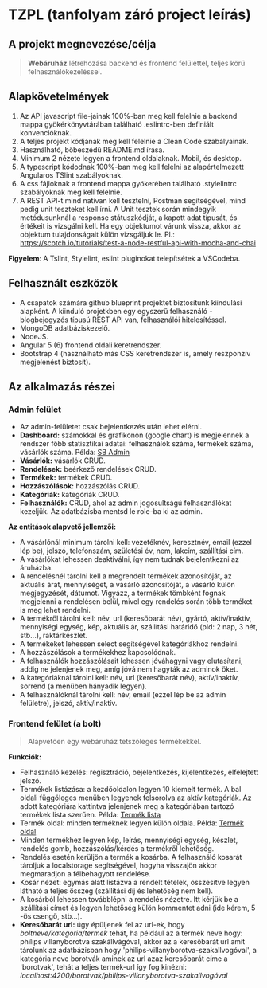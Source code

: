 # TZPL (tanfolyam záró project leírás)

## A projekt megnevezése/célja
> __Webáruház__ létrehozása backend és frontend felülettel, teljes körű  felhasználókezeléssel.

## Alapkövetelmények
1. Az API javascript file-jainak 100%-ban meg kell felelnie a backend mappa 
gyökérkönyvtárában található .eslintrc-ben definiált konvencióknak.
2. A teljes projekt kódjának meg kell felelnie a Clean Code szabályainak.
3. Használható, bőbeszédű README.md írása.
4. Minimum 2 nézete legyen a frontend oldalaknak. Mobil, és desktop.
5. A typescript kódodnak 100%-ban meg kell felelni az alapértelmezett Angularos TSlint
szabályoknak. 
6. A css fájloknak a frontend mappa gyökerében található .stylelintrc szabályoknak meg kell felelnie.
7. A REST API-t mind natívan kell tesztelni, Postman segítségével, mind pedig unit teszteket kell írni. A Unit tesztek során mindegyik metódusunknál a response státuszkódját, a kapott adat típusát,
és értékeit is vizsgálni kell.
Ha egy objektumot várunk vissza, akkor az objektum tulajdonságait külön vizsgáljuk le.
Pl.: https://scotch.io/tutorials/test-a-node-restful-api-with-mocha-and-chai 

__Figyelem__: A Tslint, Stylelint, eslint pluginokat telepítsétek a VSCodeba.

## Felhasznált eszközök
* A csapatok számára github blueprint projektet biztosítunk kiindulási alapként. A kiinduló projetkben egy egyszerű
felhasználó - blogbejegyzés típusú REST API van, felhasználói hitelesítéssel.
* MongoDB adatbáziskezelő.
* NodeJS.
* Angular 5 (6) frontend oldali keretrendszer.
* Bootstrap 4 (használható más CSS keretrendszer is, amely reszponzív megjelenést biztosít).

## Az alkalmazás részei

### Admin felület
* Az admin-felületet csak bejelentkezés után lehet elérni.
* __Dashboard:__ számokkal és grafikonon (google chart) is 
megjelennek a rendszer főbb statisztikai adatai: felhasználók száma, termékek 
száma, vásárlók száma. Példa: [SB Admin](https://blackrockdigital.github.io/startbootstrap-sb-admin/) 
* __Vásárlók:__ vásárlók CRUD.
* __Rendelések:__ beérkező rendelések CRUD. 
* __Termékek:__ termékek CRUD.
* __Hozzászólások:__ hozzászólás CRUD.
* __Kategóriák:__ kategóriák CRUD.
* __Felhasználók:__ CRUD, ahol az admin jogosultságú felhasználókat kezeljük. Az adatbázisba mentsd le
role-ba ki az admin.
  
__Az entitások alapvető jellemzői:__  
* A vásárlónál minimum tárolni kell: vezetéknév, keresztnév, email (ezzel lép be), 
jelszó, telefonszám, születési év, nem, lakcím, szállítási cím.
* A vásárlókat lehessen deaktiválni, így nem tudnak bejelentkezni az áruházba.
* A rendelésnél tárolni kell a megrendelt termékek azonosítóját, az aktuális árat, 
mennyiséget, a vásárló azonosítóját, a vásárló külön megjegyzését, dátumot. 
Vigyázz, a termékek tömbként fognak megjelenni a rendelésen belül, mivel egy 
rendelés során több terméket is meg lehet rendelni.
* A termékről tárolni kell: név, url (keresőbarát név), gyártó, aktív/inaktív, 
mennyiségi egység, kép, aktuális ár, szállítási határidő (pld: 2 nap, 3 hét, stb...), raktárkészlet. 
* A termékeket lehessen select segítségével kategóriákhoz rendelni. 
* A hozzászólások a termékekhez kapcsolódnak. 
* A felhasználók hozzászólásait lehessen jóváhagyni vagy elutasítani, 
addig ne jelenjenek meg, amíg jóvá nem hagyták az adminok őket.
* A kategóriáknál tárolni kell: név, url (keresőbarát név), aktív/inaktív, 
sorrend (a menüben hányadik legyen).
* A felhasználóknál tárolni kell: név, email (ezzel lép be az admin felületre), 
jelszó, aktív/inaktív.

### Frontend felület (a bolt)
> Alapvetően egy webáruház tetszőleges termékekkel.  

__Funkciók:__  
* Felhasználó kezelés: regisztráció, bejelentkezés, kijelentkezés, 
elfelejtett jelszó.
* Termékek listázása: a kezdőoldalon legyen 10 kiemelt termék. A bal oldali 
függőleges menüben legyenek felsorolva az aktív kategóriák. Az adott kategóriára 
kattintva jelenjenek meg a kategóriában tartozó termékek lista szerűen. 
Példa: [Termék lista](https://bootsnipp.com/snippets/featured/list-grid-view)
* Termék oldal: minden terméknek legyen külön oldala. Példa: [Termék oldal](https://bootsnipp.com/snippets/featured/product-page-for-online-shop)
* Minden termékhez legyen kép, leírás, mennyiségi egység, készlet, rendelés gomb, 
hozzászólás/kérdés a termékről lehetőség.
* Rendelés esetén kerüljön a termék a kosárba. A felhasználó kosarát tároljuk 
a localstorage segítségével, hogyha visszajön akkor megmaradjon a félbehagyott 
rendelése.
* Kosár nézet: egymás alatt listázva a rendelt tételek, összesítve legyen 
látható a teljes összeg (szállítási díj és lehetőség nem kell).
* A kosárból lehessen továbblépni a rendelés nézetre. Itt kérjük be a 
szállítási címet és legyen lehetőség külön kommentet adni (ide kérem, 
5 -ös csengő, stb...).
* __Keresőbarát url:__ úgy épüljenek fel az url-ek, hogy _boltneve/kategoria/termek_ 
tehát, ha például az a termék neve hogy: philips villanyborotva szakállvágóval, 
akkor az a keresőbarát url amit tárolunk az adatbázisban hogy 'philips-villanyborotva-szakallvogóval', a kategória neve borotvák aminek az url 
azaz keresőbarát címe a 'borotvak', tehát a teljes termék-url így fog kinézni:  
_localhost:4200/borotvak/philips-villanyborotva-szakallvogóval_